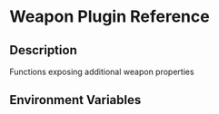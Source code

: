 # Weapon Plugin Reference

## Description

Functions exposing additional weapon properties

## Environment Variables
